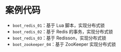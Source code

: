 # 案例代码

- `boot_redis_01`：基于 Lua 脚本，实现分布式锁
- `boot_redis_02`：基于 Redis 的事务，实现分布式锁
- `boot_redis_03`：基于 Redisson，实现分布式锁
- `boot_zookeeper_04`：基于 ZooKeeper 实现分布式锁
